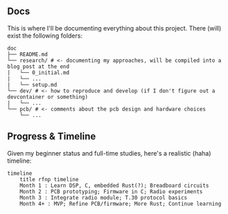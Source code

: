 ## Docs
This is where I'll be documenting everything about this project. There (will) exist the following folders:

```
doc
├── README.md
└── research/ # <- documenting my approaches, will be compiled into a blog post at the end
|   └── 0_initial.md
|   └── ...
|   └── setup.md 
└── dev/ # <- how to reproduce and develop (if I don't figure out a devcontainer or something)
|   └── ...
└── pcb/ # <- comments about the pcb design and hardware choices
    └── ...
```

## Progress & Timeline
Given my beginner status and full-time studies, here's a realistic (haha) timeline:

```mermaid
timeline
    title rfnp timeline
    Month 1 : Learn DSP, C, embedded Rust(?); Breadboard circuits
    Month 2 : PCB prototyping; Firmware in C; Radio experiments
    Month 3 : Integrate radio module; T.30 protocol basics
    Month 4+ : MVP; Refine PCB/firmware; More Rust; Continue learning
```
